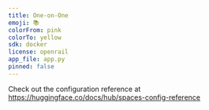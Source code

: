 ```yaml
---
title: One-on-One
emoji: 📚
colorFrom: pink
colorTo: yellow
sdk: docker
license: openrail
app_file: app.py
pinned: false
---
```


Check out the configuration reference at https://huggingface.co/docs/hub/spaces-config-reference